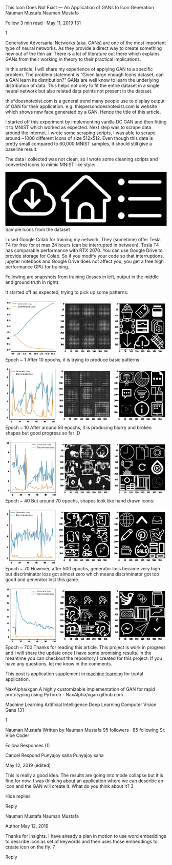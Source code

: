 This Icon Does Not Exist — An Application of GANs to Icon Generation
Nauman Mustafa
Nauman Mustafa

Follow
3 min read
·
May 11, 2019
131


1





Generative Adversarial Networks (aka. GANs) are one of the most important type of neural networks. As they provide a direct way to create something new out of the thin air. There is a lot of literature out there which explains GANs from their working in theory to their practical implications.

In this article, I will share my experience of applying GAN to a specific problem. The problem statement is “Given large enough Icons dataset, can a GAN learn its distribution?” GANs are well know to learn the underlying distribution of data. This helps not only to fit the entire dataset in a single neural network but also related data points not present in the dataset.

this*doesnotexist.com is a general trend many people use to display output of GAN for their application. e.g. thispersondoesnotexist.com is website which shows new face generated by a GAN. Hence the title of this article.

I started off this experiment by implementing vanilla DC GAN and then fitting it to MNIST which worked as expected. Next step was to scrape data around the internet. I wrote some scraping scripts, I was able to scrape around ~1000 different icons of size 512x512. Even though this data is pretty small compared to 60,000 MNIST samples, it should still give a baseline result.

The data I collected was not clean, so I wrote some cleaning scripts and converted icons to mimic MNIST like style:

![cleaned icons](../../public/gan-for-icons/img1.webp)
Sample Icons from the dataset

I used Google Colab for training my network. They (sometime) offer Tesla T4 for free for at max 24 hours (can be interrupted in between). Tesla T4 has comparable performance with RTX 2070. You can use Google Drive to provide storage for Colab. So if you modify your code so that interruptions, jupyter notebook and Google Drive does not affect you, you get a free high performance GPU for training.

Following are snapshots from training (losses in left, output in the middle and ground truth in right):

It started off as expected, trying to pick up some patterns:

![Epoch ~ 1](../../public/gan-for-icons/img2.webp)
Epoch ~ 1
After 10 epochs, it is trying to produce basic patterns:

![Epoch ~ 10](../../public/gan-for-icons/img3.webp)
Epoch ~ 10
After around 50 epochs, it is producing blurry and broken shapes but good progress so far :D

![Epoch ~ 40](../../public/gan-for-icons/img4.webp)
Epoch ~ 40
But around 70 epochs, shapes look like hand drawn icons:

![Epoch ~ 70](../../public/gan-for-icons/img5.webp)
Epoch ~ 70
However, after 500 epochs, generator loss became very high but discriminator loss got almost zero which means discriminator got too good and generator lost this game.

![Epoch ~ 500](../../public/gan-for-icons/img6.webp)
Epoch ~ 700
Thanks for reading this article. This project is work in progress and I will share the update once I have some promising results. In the meantime you can checkout the repository I created for this project. If you have any questions, let me know in the comments.

This post is application supplement in [machine learning](https://www.toptal.com/machine-learning) for toptal application.

<!-- Card -->
NaxAlpha/xgan
A highly customizable implementation of GAN for rapid prototyping using PyTorch - NaxAlpha/xgan
github.com
<!-- End Card -->

Machine Learning
Artificial Intelligence
Deep Learning
Computer Vision
Gans
131


1




Nauman Mustafa
Written by Nauman Mustafa
95 followers
·
85 following
Sr. Vibe Coder


Follow
Responses (1)
﻿

Cancel
Respond
Punyajoy saha
Punyajoy saha

May 12, 2019 (edited)


This is really a good idea. The results are going into mode collapse but it is fine for now. I was thinking about an application where we can describe an icon and the GAN will create it. What do you think about it?
3


Hide replies

Reply

Nauman Mustafa
Nauman Mustafa

Author
May 12, 2019


Thanks for insights. I have already a plan in motion to use word embeddings to describe icon as set of keywords and then uses those embeddings to create icon on the fly.
7

Reply
